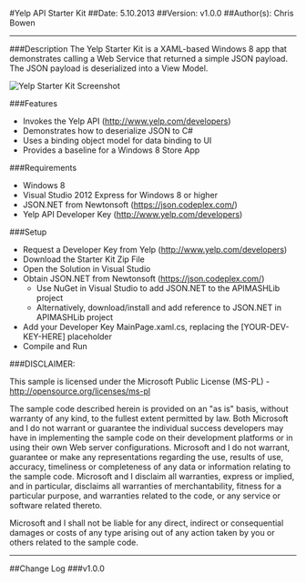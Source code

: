 #Yelp API Starter Kit
##Date: 5.10.2013
##Version: v1.0.0
##Author(s): Chris Bowen

----------
###Description
The Yelp Starter Kit is a XAML-based Windows 8 app that demonstrates calling a Web Service that returned a simple JSON payload. The JSON payload is deserialized into a View Model.

![Yelp Starter Kit Screenshot][1] 

###Features
 - Invokes the Yelp API (http://www.yelp.com/developers)
 - Demonstrates how to deserialize JSON to C#
 - Uses a binding object model for data binding to UI
 - Provides a baseline for a Windows 8 Store App

###Requirements

 - Windows 8
 - Visual Studio 2012 Express for Windows 8 or higher
 - JSON.NET from Newtonsoft (https://json.codeplex.com/)
 - Yelp API Developer Key (http://www.yelp.com/developers)

###Setup

 - Request a Developer Key from Yelp (http://www.yelp.com/developers)
 - Download the Starter Kit Zip File
 - Open the Solution in Visual Studio
 - Obtain JSON.NET from Newtonsoft (https://json.codeplex.com/)
    - Use NuGet in Visual Studio to add JSON.NET to the APIMASHLib project
    - Alternatively, download/install and add reference to JSON.NET in APIMASHLib project
 - Add your Developer Key MainPage.xaml.cs, replacing the [YOUR-DEV-KEY-HERE] placeholder
 - Compile and Run

###DISCLAIMER: 

This sample is licensed under the Microsoft Public License (MS-PL) - http://opensource.org/licenses/ms-pl

The sample code described herein is provided on an "as is" basis, without warranty of any kind, to the fullest extent permitted by law. Both Microsoft and I do not warrant or guarantee the individual success developers may have in implementing the sample code on their development platforms or in using their own Web server configurations. 
Microsoft and I do not warrant, guarantee or make any representations regarding the use, results of use, accuracy, timeliness or completeness of any data or information relating to the sample code. Microsoft and I disclaim all warranties, express or implied, and in particular, disclaims all warranties of merchantability, fitness for a particular purpose, and warranties related to the code, or any service or software related thereto. 

Microsoft and I shall not be liable for any direct, indirect or consequential damages or costs of any type arising out of any action taken by you or others related to the sample code.

----------

##Change Log
###v1.0.0
  
  [1]: https://raw.github.com/winappkits/YelpAPI/master/Windows8/screenshot_main.png "Yelp Starter Kit Screenshot" 
